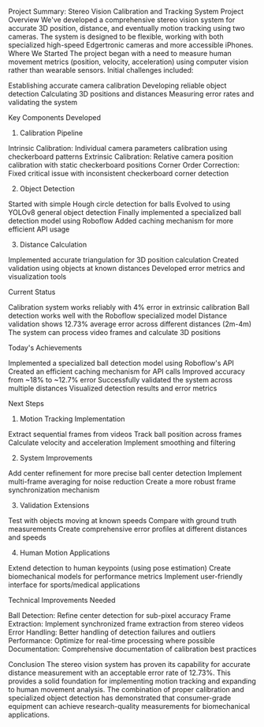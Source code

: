 Project Summary: Stereo Vision Calibration and Tracking System
Project Overview
We've developed a comprehensive stereo vision system for accurate 3D position, distance, and eventually motion tracking using two cameras. The system is designed to be flexible, working with both specialized high-speed Edgertronic cameras and more accessible iPhones.
Where We Started
The project began with a need to measure human movement metrics (position, velocity, acceleration) using computer vision rather than wearable sensors. Initial challenges included:

Establishing accurate camera calibration
Developing reliable object detection
Calculating 3D positions and distances
Measuring error rates and validating the system

Key Components Developed
1. Calibration Pipeline

Intrinsic Calibration: Individual camera parameters calibration using checkerboard patterns
Extrinsic Calibration: Relative camera position calibration with static checkerboard positions
Corner Order Correction: Fixed critical issue with inconsistent checkerboard corner detection

2. Object Detection

Started with simple Hough circle detection for balls
Evolved to using YOLOv8 general object detection
Finally implemented a specialized ball detection model using Roboflow
Added caching mechanism for more efficient API usage

3. Distance Calculation

Implemented accurate triangulation for 3D position calculation
Created validation using objects at known distances
Developed error metrics and visualization tools

Current Status

Calibration system works reliably with 4% error in extrinsic calibration
Ball detection works well with the Roboflow specialized model
Distance validation shows 12.73% average error across different distances (2m-4m)
The system can process video frames and calculate 3D positions

Today's Achievements

Implemented a specialized ball detection model using Roboflow's API
Created an efficient caching mechanism for API calls
Improved accuracy from ~18% to ~12.7% error
Successfully validated the system across multiple distances
Visualized detection results and error metrics

Next Steps
1. Motion Tracking Implementation

Extract sequential frames from videos
Track ball position across frames
Calculate velocity and acceleration
Implement smoothing and filtering

2. System Improvements

Add center refinement for more precise ball center detection
Implement multi-frame averaging for noise reduction
Create a more robust frame synchronization mechanism

3. Validation Extensions

Test with objects moving at known speeds
Compare with ground truth measurements
Create comprehensive error profiles at different distances and speeds

4. Human Motion Applications

Extend detection to human keypoints (using pose estimation)
Create biomechanical models for performance metrics
Implement user-friendly interface for sports/medical applications

Technical Improvements Needed

Ball Detection: Refine center detection for sub-pixel accuracy
Frame Extraction: Implement synchronized frame extraction from stereo videos
Error Handling: Better handling of detection failures and outliers
Performance: Optimize for real-time processing where possible
Documentation: Comprehensive documentation of calibration best practices

Conclusion
The stereo vision system has proven its capability for accurate distance measurement with an acceptable error rate of 12.73%. This provides a solid foundation for implementing motion tracking and expanding to human movement analysis. The combination of proper calibration and specialized object detection has demonstrated that consumer-grade equipment can achieve research-quality measurements for biomechanical applications.